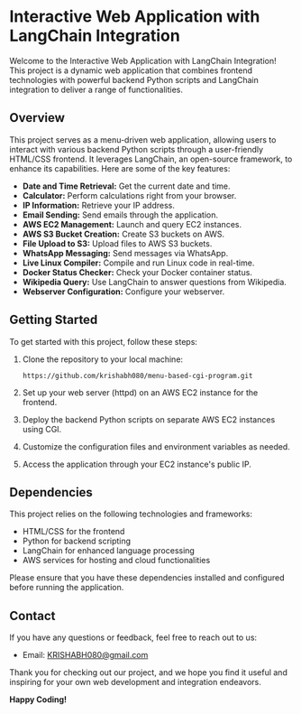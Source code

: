# Interactive Web Application with LangChain Integration

Welcome to the Interactive Web Application with LangChain Integration! This project is a dynamic web application that combines frontend technologies with powerful backend Python scripts and LangChain integration to deliver a range of functionalities.

## Overview

This project serves as a menu-driven web application, allowing users to interact with various backend Python scripts through a user-friendly HTML/CSS frontend. It leverages LangChain, an open-source framework, to enhance its capabilities. Here are some of the key features:

- **Date and Time Retrieval:** Get the current date and time.
- **Calculator:** Perform calculations right from your browser.
- **IP Information:** Retrieve your IP address.
- **Email Sending:** Send emails through the application.
- **AWS EC2 Management:** Launch and query EC2 instances.
- **AWS S3 Bucket Creation:** Create S3 buckets on AWS.
- **File Upload to S3:** Upload files to AWS S3 buckets.
- **WhatsApp Messaging:** Send messages via WhatsApp.
- **Live Linux Compiler:** Compile and run Linux code in real-time.
- **Docker Status Checker:** Check your Docker container status.
- **Wikipedia Query:** Use LangChain to answer questions from Wikipedia.
- **Webserver Configuration:** Configure your webserver.

## Getting Started

To get started with this project, follow these steps:

1. Clone the repository to your local machine:

   ```
   https://github.com/krishabh080/menu-based-cgi-program.git
   ```

2. Set up your web server (httpd) on an AWS EC2 instance for the frontend.

3. Deploy the backend Python scripts on separate AWS EC2 instances using CGI.

4. Customize the configuration files and environment variables as needed.

5. Access the application through your EC2 instance's public IP.

## Dependencies

This project relies on the following technologies and frameworks:

- HTML/CSS for the frontend
- Python for backend scripting
- LangChain for enhanced language processing
- AWS services for hosting and cloud functionalities

Please ensure that you have these dependencies installed and configured before running the application.


## Contact

If you have any questions or feedback, feel free to reach out to us:

- Email: KRISHABH080@gmail.com


Thank you for checking out our project, and we hope you find it useful and inspiring for your own web development and integration endeavors.

**Happy Coding!**
